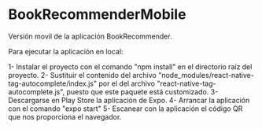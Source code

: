 # BookRecommenderMobile

Versión movil de la aplicación BookRecommender.

Para ejecutar la aplicación en local:

1- Instalar el proyecto con el comando "npm install" en el directorio raíz del proyecto.
2- Sustituir el contenido del archivo "node_modules/react-native-tag-autocomplete/index.js" por el del archivo "react-native-tag-autocomplete.js", puesto que este paquete está customizado.
3- Descargarse en Play Store la aplicación de Expo.
4- Arrancar la aplicación con el comando "expo start"
5- Escanear con la aplicación el código QR que nos proporciona el navegador.